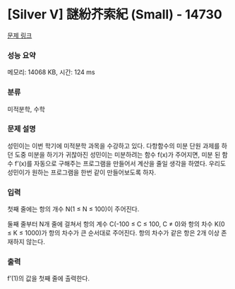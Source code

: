# [Silver V] 謎紛芥索紀 (Small) - 14730 

[문제 링크](https://www.acmicpc.net/problem/14730) 

### 성능 요약

메모리: 14068 KB, 시간: 124 ms

### 분류

미적분학, 수학

### 문제 설명

<p>성민이는 이번 학기에 미적분학 과목을 수강하고 있다. 다항함수의 미분 단원 과제를 하던 도중 미분을 하기가 귀찮아진 성민이는 미분하려는 함수 f(x)가 주어지면, 미분 된 함수 f’(x)를 자동으로 구해주는 프로그램을 만들어서 계산을 줄일 생각을 하였다. 우리도 성민이가 원하는 프로그램을 한번 같이 만들어보도록 하자.</p>

### 입력 

 <p>첫째 줄에는 항의 개수 N(1 ≤ N ≤ 100)이 주어진다.</p>

<p>둘째 줄부터 N개 줄에 걸쳐서 항의 계수 C(-100 ≤ C ≤ 100, C ≠ 0)와 항의 차수 K(0 ≤ K ≤ 1000)가 항의 차수가 큰 순서대로 주어진다. 항의 차수가 같은 항은 2개 이상 존재하지 않는다.</p>

### 출력 

 <p>f’(1)의 값을 첫째 줄에 출력한다.</p>

